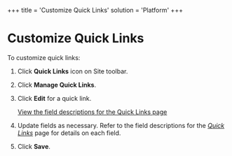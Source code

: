+++
title = 'Customize Quick Links'
solution = 'Platform'
+++

# Customize Quick Links

To customize quick links:

1.  Click **Quick Links** icon on Site toolbar.

2.  Click **Manage Quick Links**.

3.  Click **Edit** for a quick link.
    
    [View the field descriptions for the Quick Links
    page](../Page_Desc/Quick_Links_H.htm)

4.  Update fields as necessary. Refer to the field descriptions for the
    *[Quick Links](../Page_Desc/Quick_Links_H.htm)* page for details on
    each field.

5.  Click **Save**.
